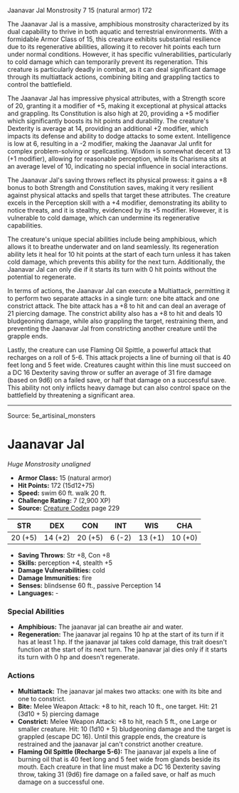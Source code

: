<MonsterName/>Jaanavar Jal</MonsterName>
<CreatureType/>Monstrosity</CreatureType>
<CR/>7</CR>
<AC/>15 (natural armor)</AC>
<HP/>172</HP>
<summary>The Jaanavar Jal is a massive, amphibious monstrosity characterized by its dual capability to thrive in both aquatic and terrestrial environments. With a formidable Armor Class of 15, this creature exhibits substantial resilience due to its regenerative abilities, allowing it to recover hit points each turn under normal conditions. However, it has specific vulnerabilities, particularly to cold damage which can temporarily prevent its regeneration. This creature is particularly deadly in combat, as it can deal significant damage through its multiattack actions, combining biting and grappling tactics to control the battlefield. </summary>

<detail>

The Jaanavar Jal has impressive physical attributes, with a Strength score of 20, granting it a modifier of +5, making it exceptional at physical attacks and grappling. Its Constitution is also high at 20, providing a +5 modifier which significantly boosts its hit points and durability. The creature's Dexterity is average at 14, providing an additional +2 modifier, which impacts its defense and ability to dodge attacks to some extent. Intelligence is low at 6, resulting in a -2 modifier, making the Jaanavar Jal unfit for complex problem-solving or spellcasting. Wisdom is somewhat decent at 13 (+1 modifier), allowing for reasonable perception, while its Charisma sits at an average level of 10, indicating no special influence in social interactions.

The Jaanavar Jal's saving throws reflect its physical prowess: it gains a +8 bonus to both Strength and Constitution saves, making it very resilient against physical attacks and spells that target these attributes. The creature excels in the Perception skill with a +4 modifier, demonstrating its ability to notice threats, and it is stealthy, evidenced by its +5 modifier. However, it is vulnerable to cold damage, which can undermine its regenerative capabilities.

The creature's unique special abilities include being amphibious, which allows it to breathe underwater and on land seamlessly. Its regeneration ability lets it heal for 10 hit points at the start of each turn unless it has taken cold damage, which prevents this ability for the next turn. Additionally, the Jaanavar Jal can only die if it starts its turn with 0 hit points without the potential to regenerate.

In terms of actions, the Jaanavar Jal can execute a Multiattack, permitting it to perform two separate attacks in a single turn: one bite attack and one constrict attack. The bite attack has a +8 to hit and can deal an average of 21 piercing damage. The constrict ability also has a +8 to hit and deals 10 bludgeoning damage, while also grappling the target, restraining them, and preventing the Jaanavar Jal from constricting another creature until the grapple ends.

Lastly, the creature can use Flaming Oil Spittle, a powerful attack that recharges on a roll of 5-6. This attack projects a line of burning oil that is 40 feet long and 5 feet wide. Creatures caught within this line must succeed on a DC 16 Dexterity saving throw or suffer an average of 31 fire damage (based on 9d6) on a failed save, or half that damage on a successful save. This ability not only inflicts heavy damage but can also control space on the battlefield by threatening a significant area.</detail>



---

Source: 5e_artisinal_monsters

# Jaanavar Jal

*Huge* *Monstrosity* *unaligned*

- **Armor Class:** 15 (natural armor)
- **Hit Points:** 172 (15d12+75)
- **Speed:** swim 60 ft. walk 20 ft.
- **Challenge Rating:** 7 (2,900 XP)
- **Source:** [Creature Codex](https://koboldpress.com/kpstore/product/creature-codex-for-5th-edition-dnd) page 229

| STR | DEX | CON | INT | WIS | CHA |
| --- | --- | --- | --- | --- | --- |
| 20 (+5) | 14 (+2) | 20 (+5) | 6 (-2) | 13 (+1) | 10 (+0) |

- **Saving Throws**: Str +8, Con +8
- **Skills:** perception +4, stealth +5
- **Damage Vulnerabilities:** cold
- **Damage Immunities:** fire
- **Senses:** blindsense 60 ft., passive Perception 14
- **Languages:** -

### Special Abilities

- **Amphibious:** The jaanavar jal can breathe air and water.
- **Regeneration:** The jaanavar jal regains 10 hp at the start of its turn if it has at least 1 hp. If the jaanavar jal takes cold damage, this trait doesn't function at the start of its next turn. The jaanavar jal dies only if it starts its turn with 0 hp and doesn't regenerate.

### Actions

- **Multiattack:** The jaanavar jal makes two attacks: one with its bite and one to constrict.
- **Bite:** Melee Weapon Attack: +8 to hit, reach 10 ft., one target. Hit: 21 (3d10 + 5) piercing damage
- **Constrict:** Melee Weapon Attack: +8 to hit, reach 5 ft., one Large or smaller creature. Hit: 10 (1d10 + 5) bludgeoning damage and the target is grappled (escape DC 16). Until this grapple ends, the creature is restrained and the jaanavar jal can't constrict another creature.
- **Flaming Oil Spittle (Recharge 5-6):** The jaanavar jal expels a line of burning oil that is 40 feet long and 5 feet wide from glands beside its mouth. Each creature in that line must make a DC 16 Dexterity saving throw, taking 31 (9d6) fire damage on a failed save, or half as much damage on a successful one.




